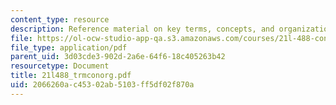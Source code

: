 ```yaml
---
content_type: resource
description: Reference material on key terms, concepts, and organizations.
file: https://ol-ocw-studio-app-qa.s3.amazonaws.com/courses/21l-488-contemporary-literature-literature-development-and-human-rights-spring-2008/2066260ac45302ab5103ff5df02f870a_21l488_trmconorg.pdf
file_type: application/pdf
parent_uid: 3d03cde3-902d-2a6e-64f6-18c405263b42
resourcetype: Document
title: 21l488_trmconorg.pdf
uid: 2066260a-c453-02ab-5103-ff5df02f870a
---
```

